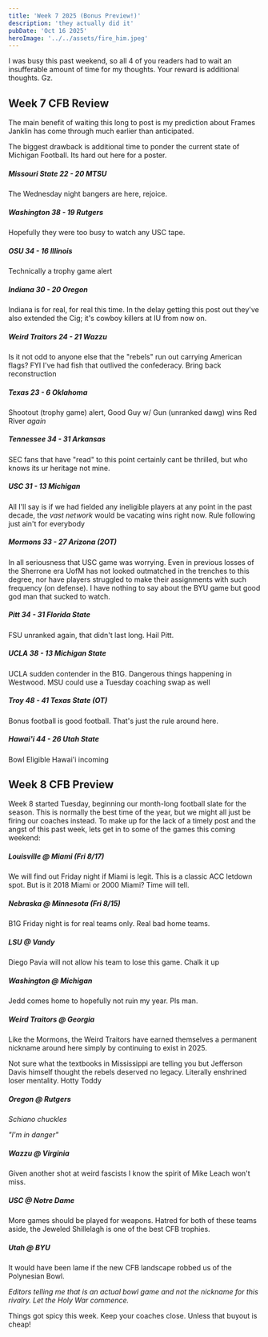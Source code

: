 ```yaml
---
title: 'Week 7 2025 (Bonus Preview!)'
description: 'they actually did it'
pubDate: 'Oct 16 2025'
heroImage: '../../assets/fire_him.jpeg'
---
```


I was busy this past weekend, so all 4 of you readers had to wait an insufferable amount of time for my thoughts. Your reward is additional thoughts. Gz.

## Week 7 CFB Review

The main benefit of waiting this long to post is my prediction about Frames Janklin has come through much earlier than anticipated. 

The biggest drawback is additional time to ponder the current state of Michigan Football. Its hard out here for a poster.

##### Missouri State 22 - 20 MTSU

The Wednesday night bangers are here, rejoice.

##### Washington 38 - 19 Rutgers

Hopefully they were too busy to watch any USC tape.

##### OSU 34 - 16 Illinois

Technically a trophy game alert

##### Indiana 30 - 20 Oregon

Indiana is for real, for real this time. In the delay getting this post out they've also extended the Cig; it's cowboy killers at IU from now on.

##### Weird Traitors 24 - 21 Wazzu

Is it not odd to anyone else that the "rebels" run out carrying American flags? FYI I've had fish that outlived the confederacy. Bring back reconstruction

##### Texas 23 - 6 Oklahoma

Shootout (trophy game) alert, Good Guy w/ Gun (unranked dawg) wins Red River *again*

##### Tennessee 34 - 31 Arkansas

SEC fans that have "read" to this point certainly cant be thrilled, but who knows its ur heritage not mine.

##### USC 31 - 13 Michigan

All I'll say is if we had fielded any ineligible players at any point in the past decade, the *vast network* would be vacating wins right now. Rule following just ain't for everybody

##### Mormons 33 - 27 Arizona (2OT)

In all seriousness that USC game was worrying. Even in previous losses of the Sherrone era UofM has not looked outmatched in the trenches to this degree, nor have players struggled to make their assignments with such frequency (on defense). I have nothing to say about the BYU game but good god man that sucked to watch.

##### Pitt 34 - 31 Florida State

FSU unranked again, that didn't last long. Hail Pitt.

##### UCLA 38 - 13 Michigan State

UCLA sudden contender in the B1G. Dangerous things happening in Westwood. MSU could use a Tuesday coaching swap as well

##### Troy 48 - 41 Texas State (OT)

Bonus football is good football. That's just the rule around here.

##### Hawai'i 44 - 26 Utah State

Bowl Eligible Hawai'i incoming

## Week 8 CFB Preview

Week 8 started Tuesday, beginning our month-long football slate for the season. This is normally the best time of the year, but we might all just be firing our coaches instead. To make up for the lack of a timely post and the angst of this past week, lets get in to some of the games this coming weekend: 

 ##### Louisville @ Miami (Fri 8/17)

We will find out Friday night if Miami is legit. This is a classic ACC letdown spot. But is it 2018 Miami or 2000 Miami? Time will tell.

##### Nebraska @ Minnesota (Fri 8/15)

B1G Friday night is for real teams only. Real bad home teams.

##### LSU @ Vandy

Diego Pavia will not allow his team to lose this game. Chalk it up

##### Washington @ Michigan

Jedd comes home to hopefully not ruin my year. Pls man.

##### Weird Traitors @ Georgia

Like the Mormons, the Weird Traitors have earned themselves a permanent nickname around here simply by continuing to exist in 2025.

Not sure what the textbooks in Mississippi are telling you but Jefferson Davis himself thought the rebels deserved no legacy. Literally enshrined loser mentality. Hotty Toddy

##### Oregon @ Rutgers

*Schiano chuckles*

*"I'm in danger"*

##### Wazzu @ Virginia

Given another shot at weird fascists I know the spirit of Mike Leach won't miss.

##### USC @ Notre Dame

More games should be played for weapons. Hatred for both of these teams aside, the Jeweled Shillelagh is one of the best CFB trophies.

##### Utah @ BYU

It would have been lame if the new CFB landscape robbed us of the Polynesian Bowl.

*Editors telling me that is an actual bowl game and not the nickname for this rivalry. Let the Holy War commence.*

Things got spicy this week. Keep your coaches close. Unless that buyout is cheap!
